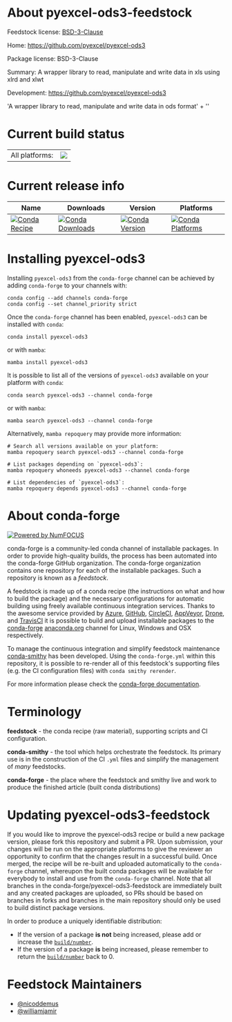 About pyexcel-ods3-feedstock
============================

Feedstock license: [BSD-3-Clause](https://github.com/conda-forge/pyexcel-ods3-feedstock/blob/main/LICENSE.txt)

Home: https://github.com/pyexcel/pyexcel-ods3

Package license: BSD-3-Clause

Summary: A wrapper library to read, manipulate and write data in xls using xlrd and xlwt

Development: https://github.com/pyexcel/pyexcel-ods3

'A wrapper library to read, manipulate and write data in ods format' +
''


Current build status
====================


<table><tr><td>All platforms:</td>
    <td>
      <a href="https://dev.azure.com/conda-forge/feedstock-builds/_build/latest?definitionId=5982&branchName=main">
        <img src="https://dev.azure.com/conda-forge/feedstock-builds/_apis/build/status/pyexcel-ods3-feedstock?branchName=main">
      </a>
    </td>
  </tr>
</table>

Current release info
====================

| Name | Downloads | Version | Platforms |
| --- | --- | --- | --- |
| [![Conda Recipe](https://img.shields.io/badge/recipe-pyexcel--ods3-green.svg)](https://anaconda.org/conda-forge/pyexcel-ods3) | [![Conda Downloads](https://img.shields.io/conda/dn/conda-forge/pyexcel-ods3.svg)](https://anaconda.org/conda-forge/pyexcel-ods3) | [![Conda Version](https://img.shields.io/conda/vn/conda-forge/pyexcel-ods3.svg)](https://anaconda.org/conda-forge/pyexcel-ods3) | [![Conda Platforms](https://img.shields.io/conda/pn/conda-forge/pyexcel-ods3.svg)](https://anaconda.org/conda-forge/pyexcel-ods3) |

Installing pyexcel-ods3
=======================

Installing `pyexcel-ods3` from the `conda-forge` channel can be achieved by adding `conda-forge` to your channels with:

```
conda config --add channels conda-forge
conda config --set channel_priority strict
```

Once the `conda-forge` channel has been enabled, `pyexcel-ods3` can be installed with `conda`:

```
conda install pyexcel-ods3
```

or with `mamba`:

```
mamba install pyexcel-ods3
```

It is possible to list all of the versions of `pyexcel-ods3` available on your platform with `conda`:

```
conda search pyexcel-ods3 --channel conda-forge
```

or with `mamba`:

```
mamba search pyexcel-ods3 --channel conda-forge
```

Alternatively, `mamba repoquery` may provide more information:

```
# Search all versions available on your platform:
mamba repoquery search pyexcel-ods3 --channel conda-forge

# List packages depending on `pyexcel-ods3`:
mamba repoquery whoneeds pyexcel-ods3 --channel conda-forge

# List dependencies of `pyexcel-ods3`:
mamba repoquery depends pyexcel-ods3 --channel conda-forge
```


About conda-forge
=================

[![Powered by
NumFOCUS](https://img.shields.io/badge/powered%20by-NumFOCUS-orange.svg?style=flat&colorA=E1523D&colorB=007D8A)](https://numfocus.org)

conda-forge is a community-led conda channel of installable packages.
In order to provide high-quality builds, the process has been automated into the
conda-forge GitHub organization. The conda-forge organization contains one repository
for each of the installable packages. Such a repository is known as a *feedstock*.

A feedstock is made up of a conda recipe (the instructions on what and how to build
the package) and the necessary configurations for automatic building using freely
available continuous integration services. Thanks to the awesome service provided by
[Azure](https://azure.microsoft.com/en-us/services/devops/), [GitHub](https://github.com/),
[CircleCI](https://circleci.com/), [AppVeyor](https://www.appveyor.com/),
[Drone](https://cloud.drone.io/welcome), and [TravisCI](https://travis-ci.com/)
it is possible to build and upload installable packages to the
[conda-forge](https://anaconda.org/conda-forge) [anaconda.org](https://anaconda.org/)
channel for Linux, Windows and OSX respectively.

To manage the continuous integration and simplify feedstock maintenance
[conda-smithy](https://github.com/conda-forge/conda-smithy) has been developed.
Using the ``conda-forge.yml`` within this repository, it is possible to re-render all of
this feedstock's supporting files (e.g. the CI configuration files) with ``conda smithy rerender``.

For more information please check the [conda-forge documentation](https://conda-forge.org/docs/).

Terminology
===========

**feedstock** - the conda recipe (raw material), supporting scripts and CI configuration.

**conda-smithy** - the tool which helps orchestrate the feedstock.
                   Its primary use is in the construction of the CI ``.yml`` files
                   and simplify the management of *many* feedstocks.

**conda-forge** - the place where the feedstock and smithy live and work to
                  produce the finished article (built conda distributions)


Updating pyexcel-ods3-feedstock
===============================

If you would like to improve the pyexcel-ods3 recipe or build a new
package version, please fork this repository and submit a PR. Upon submission,
your changes will be run on the appropriate platforms to give the reviewer an
opportunity to confirm that the changes result in a successful build. Once
merged, the recipe will be re-built and uploaded automatically to the
`conda-forge` channel, whereupon the built conda packages will be available for
everybody to install and use from the `conda-forge` channel.
Note that all branches in the conda-forge/pyexcel-ods3-feedstock are
immediately built and any created packages are uploaded, so PRs should be based
on branches in forks and branches in the main repository should only be used to
build distinct package versions.

In order to produce a uniquely identifiable distribution:
 * If the version of a package **is not** being increased, please add or increase
   the [``build/number``](https://docs.conda.io/projects/conda-build/en/latest/resources/define-metadata.html#build-number-and-string).
 * If the version of a package **is** being increased, please remember to return
   the [``build/number``](https://docs.conda.io/projects/conda-build/en/latest/resources/define-metadata.html#build-number-and-string)
   back to 0.

Feedstock Maintainers
=====================

* [@nicoddemus](https://github.com/nicoddemus/)
* [@williamjamir](https://github.com/williamjamir/)

